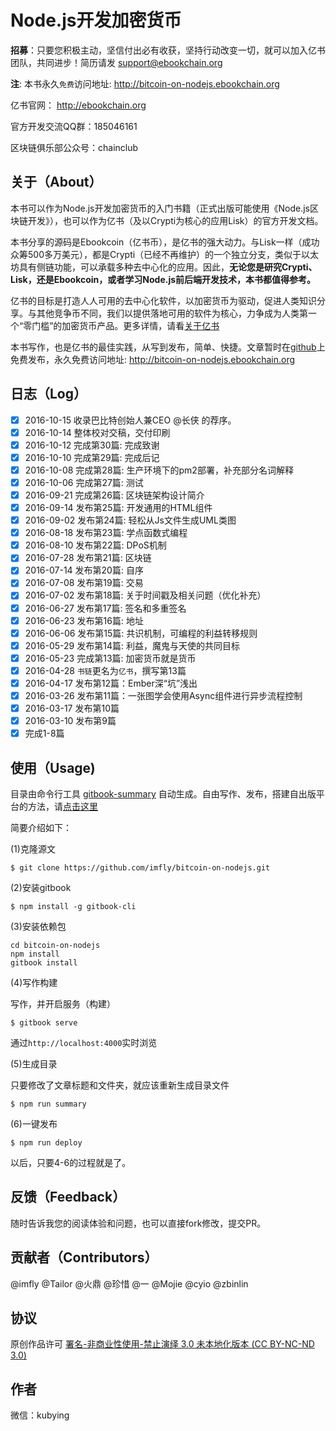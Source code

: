 Node.js开发加密货币
===================

**招募**：只要您积极主动，坚信付出必有收获，坚持行动改变一切，就可以加入亿书团队，共同进步！简历请发 support@ebookchain.org

**注**: 本书永久`免费`访问地址: http://bitcoin-on-nodejs.ebookchain.org

亿书官网： http://ebookchain.org

官方开发交流QQ群：185046161

区块链俱乐部公众号：chainclub

关于（About）
-------------

本书可以作为Node.js开发加密货币的入门书籍（正式出版可能使用《Node.js区块链开发》），也可以作为亿书（及以Crypti为核心的应用Lisk）的官方开发文档。

本书分享的源码是Ebookcoin（亿书币），是亿书的强大动力。与Lisk一样（成功众筹500多万美元），都是Crypti（已经不再维护）的一个独立分支，类似于以太坊具有侧链功能，可以承载多种去中心化的应用。因此，**无论您是研究Crypti、Lisk，还是Ebookcoin，或者学习Node.js前后端开发技术，本书都值得参考。**

亿书的目标是打造人人可用的去中心化软件，以加密货币为驱动，促进人类知识分享。与其他竞争币不同，我们以提供落地可用的软件为核心，力争成为人类第一个“零门槛”的加密货币产品。更多详情，请看[关于亿书](./5-附录/6-关于亿书.md)

本书写作，也是亿书的最佳实践，从写到发布，简单、快捷。文章暂时在[github](https://github.com/imfly/bitcoin-on-nodejs)上免费发布，永久免费访问地址: http://bitcoin-on-nodejs.ebookchain.org

日志（Log）
-----------

-	[x] 2016-10-15 收录巴比特创始人兼CEO @长侠 的荐序。
-	[x] 2016-10-14 整体校对交稿，交付印刷
-	[x] 2016-10-12 完成第30篇: 完成致谢
-	[x] 2016-10-10 完成第29篇: 完成后记
-	[x] 2016-10-08 完成第28篇: 生产环境下的pm2部署，补充部分名词解释
-	[x] 2016-10-06 完成第27篇: 测试
-	[x] 2016-09-21 完成第26篇: 区块链架构设计简介
-	[x] 2016-09-14 发布第25篇: 开发通用的HTML组件
-	[x] 2016-09-02 发布第24篇: 轻松从Js文件生成UML类图
-	[x] 2016-08-18 发布第23篇: 学点函数式编程
-	[x] 2016-08-10 发布第22篇: DPoS机制
-	[x] 2016-07-28 发布第21篇: 区块链
-	[x] 2016-07-14 发布第20篇: 自序
-	[x] 2016-07-08 发布第19篇: 交易
-	[x] 2016-07-02 发布第18篇: 关于时间戳及相关问题（优化补充）
-	[x] 2016-06-27 发布第17篇: 签名和多重签名
-	[x] 2016-06-23 发布第16篇: 地址
-	[x] 2016-06-06 发布第15篇: 共识机制，可编程的利益转移规则
-	[x] 2016-05-29 发布第14篇: 利益，魔鬼与天使的共同目标
-	[x] 2016-05-23 完成第13篇: 加密货币就是货币
-	[x] 2016-04-28 `书链`更名为`亿书`，撰写第13篇
-	[x] 2016-04-17 发布第12篇：Ember深“坑”浅出
-	[x] 2016-03-26 发布第11篇：一张图学会使用Async组件进行异步流程控制
-	[x] 2016-03-17 发布第10篇
-	[x] 2016-03-10 发布第9篇
-	[x] 完成1-8篇

使用（Usage)
------------

目录由命令行工具 [gitbook-summary](https://github.com/imfly/gitbook-summary) 自动生成。自由写作、发布，搭建自出版平台的方法，请[点击这里](https://github.com/imfly/how-to-create-self-publishing-platform)

简要介绍如下：

(1)克隆源文

```
$ git clone https://github.com/imfly/bitcoin-on-nodejs.git
```

(2)安装gitbook

```
$ npm install -g gitbook-cli
```

(3)安装依赖包

```
cd bitcoin-on-nodejs
npm install
gitbook install
```

(4)写作构建

写作，并开启服务（构建）

```
$ gitbook serve
```

通过`http://localhost:4000`实时浏览

(5)生成目录

只要修改了文章标题和文件夹，就应该重新生成目录文件

```
$ npm run summary
```

(6)一键发布

```
$ npm run deploy
```

以后，只要4-6的过程就是了。

反馈（Feedback）
----------------

随时告诉我您的阅读体验和问题，也可以直接fork修改，提交PR。

贡献者（Contributors）
----------------------

@imfly @Tailor @火鼎 @珍惜 @一 @Mojie @cyio @zbinlin

协议
----

原创作品许可 [署名-非商业性使用-禁止演绎 3.0 未本地化版本 (CC BY-NC-ND 3.0)](http://creativecommons.org/licenses/by-nc-nd/3.0/deed.zh)

作者
----

微信：kubying
